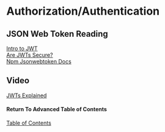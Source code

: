 # Authorization/Authentication

## JSON Web Token Reading 

[Intro to JWT](https://jwt.io/introduction/)<br>
[Are JWTs Secure?](https://stackoverflow.com/questions/27301557/if-you-can-decode-jwt-how-are-they-secure)<br>
[Npm Jsonwebtoken Docs](https://www.npmjs.com/package/jsonwebtoken)<br>

## Video
[JWTs Explained](https://www.youtube.com/watch?v=926mknSW9Lo)<br>

#### Return To Advanced Table of Contents
[Table of Contents](https://github.com/TraceDugar/reading-notes/blob/main/401/toc.md)<br>
